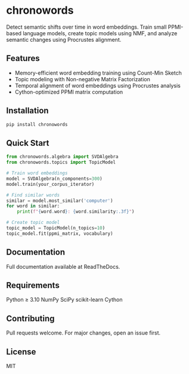 # chronowords

Detect semantic shifts over time in word embeddings. Train small PPMI-based language models, create topic models using NMF, and analyze semantic changes using Procrustes alignment.

## Features

- Memory-efficient word embedding training using Count-Min Sketch
- Topic modeling with Non-negative Matrix Factorization
- Temporal alignment of word embeddings using Procrustes analysis
- Cython-optimized PPMI matrix computation

## Installation

```bash
pip install chronowords
```

## Quick Start
```python
from chronowords.algebra import SVDAlgebra
from chronowords.topics import TopicModel

# Train word embeddings
model = SVDAlgebra(n_components=300)
model.train(your_corpus_iterator)

# Find similar words
similar = model.most_similar('computer')
for word in similar:
    print(f"{word.word}: {word.similarity:.3f}")

# Create topic model
topic_model = TopicModel(n_topics=10)
topic_model.fit(ppmi_matrix, vocabulary)
```

## Documentation
Full documentation available at ReadTheDocs.

## Requirements

Python ≥ 3.10
NumPy
SciPy
scikit-learn
Cython

## Contributing
Pull requests welcome. For major changes, open an issue first.

## License
MIT
